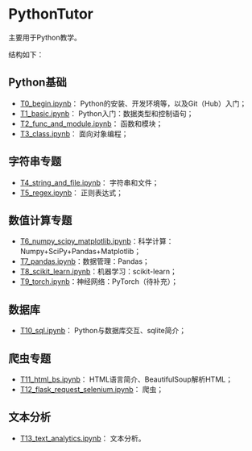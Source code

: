# PythonTutor

主要用于Python教学。

结构如下：

## Python基础

* [T0_begin.ipynb](T0_begin.ipynb)： Python的安装、开发环境等，以及Git（Hub）入门；
* [T1_basic.ipynb](T1_basic.ipynb)： Python入门：数据类型和控制语句；
* [T2_func_and_module.ipynb](T2_func_and_module.ipynb)： 函数和模块；
* [T3_class.ipynb](T3_class.ipynb)： 面向对象编程；

## 字符串专题

* [T4_string_and_file.ipynb](T4_string_and_file.ipynb)： 字符串和文件；
* [T5_regex.ipynb](T5_regex.ipynb)： 正则表达式；

## 数值计算专题

* [T6_numpy_scipy_matplotlib.ipynb](T6_numpy_scipy_matplotlib.ipynb)：科学计算： Numpy+SciPy+Pandas+Matplotlib；
* [T7_pandas.ipynb](T7_pandas.ipynbb)：数据管理：Pandas；
* [T8_scikit_learn.ipynb](T8_scikit_learn.ipynb)：机器学习：scikit-learn；
* [T9_torch.ipynb](T9_torch.ipynb)：神经网络：PyTorch（待补充）；

## 数据库

* [T10_sql.ipynb](T10_sql.ipynb)： Python与数据库交互、sqlite简介；

## 爬虫专题

* [T11_html_bs.ipynb](T9_html_bs.ipynb)： HTML语言简介、BeautifulSoup解析HTML；
* [T12_flask_request_selenium.ipynb](T10_flask_request_selenium.ipynb)： 爬虫；

## 文本分析
* [T13_text_analytics.ipynb](T13_text_analytics.ipynb)： 文本分析。

